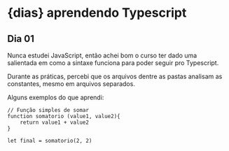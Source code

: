 # {dias} aprendendo Typescript

## Dia 01
Nunca estudei JavaScript, então achei bom o curso ter dado uma salientada em como a sintaxe funciona para poder seguir pro Typescript.

Durante as práticas, percebi que os arquivos dentre as pastas analisam as constantes, mesmo em arquivos separados.

Alguns exemplos do que aprendi:

```
// Função simples de somar
function somatorio (value1, value2){
    return value1 + value2
}

let final = somatorio(2, 2)
```